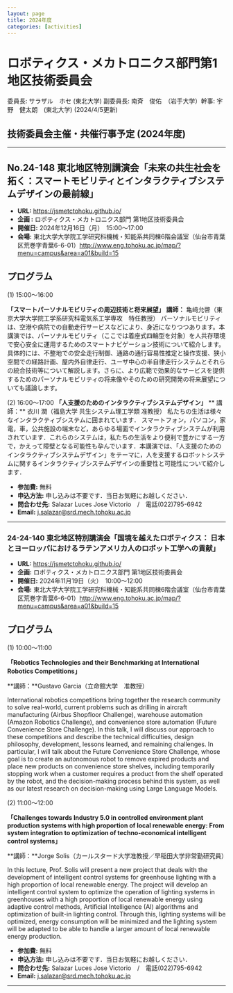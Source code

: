 ```yaml
---
layout: page
title: 2024年度
categories: [activities]
---
```

# ロボティクス・メカトロニクス部門第1地区技術委員会

委員長: サラザル　ホセ (東北大学)  副委員長: 南斉　俊佑　（岩手大学）幹事: 宇野　健太朗　(東北大学)
(2024/4/5更新)

## 技術委員会主催・共催行事予定 (2024年度)

---
## No.24-148 東北地区特別講演会「未来の共生社会を拓く：スマートモビリティとインタラクティブシステムデザインの最前線」

- **URL:**	https://jsmetctohoku.github.io/
- **企画	:** ロボティクス・メカトロニクス部門 第1地区技術委員会
- **開催日:**	2024年12月16日（月）　15:00～17:00
- **会場:**	東北大学大学院工学研究科機械・知能系共同棟6階会議室（仙台市青葉区荒巻字青葉6-6-01）http://www.eng.tohoku.ac.jp/map/?menu=campus&area=a01&build=15

## プログラム

(1)	15:00～16:00

**「スマートパーソナルモビリティの周辺技術と将来展望」**
**講師：** 亀﨑允啓（東京大学大学院工学系研究科電気系工学専攻　特任教授）
パーソナルモビリティは、空港や病院での自動走行サービスなどにより、身近になりつつあります。本講演では、パーソナルモビリティ（ここでは着座式四輪型を対象）を人共存環境で安心安全に運用するためのスマートナビゲーション技術について紹介します。具体的には、不整地での安全走行制御、通路の通行容易性推定と操作支援、狭小空間での経路計画、屋内外自律走行、ユーザ中心の半自律走行システムとそれらの統合技術等について解説します。さらに、より広範で効果的なサービスを提供するためのパーソナルモビリティの将来像やそのための研究開発の将来展望についても議論します。

(2)	16:00～17:00
**「人支援のためのインタラクティブシステムデザイン」**
** 講師：** 衣川 潤（福島大学 共生システム理工学類 准教授）
私たちの生活は様々なインタラクティブシステムに囲まれています．
スマートフォン，パソコン，家電，車，公共施設の端末など，あらゆる場面でインタラクティブシステムが利用されています．これらのシステムは，私たちの生活をより便利で豊かにする一方で，かえって障壁となる可能性も孕んでいます．本講演では、「人支援のためのインタラクティブシステムデザイン」をテーマに，人を支援するロボットシステムに関するインタラクティブシステムデザインの重要性と可能性について紹介します．

- **参加費:**	無料
- **申込方法:**	申し込みは不要です．当日お気軽にお越しください．
- **問合わせ先:**	Salazar Luces Jose Victorio　/　電話(022)795-6942
- **Email:** j.salazar@srd.mech.tohoku.ac.jp

--- 

### 24-24-140 東北地区特別講演会「国境を越えたロボティクス： 日本とヨーロッパにおけるラテンアメリカ人のロボット工学への貢献」

- **URL:**	https://jsmetctohoku.github.io/
- **企画:**	ロボティクス・メカトロニクス部門 第1地区技術委員会
- **開催日:**	2024年11月19日（火）　10:00～12:00
- **会場:**	東北大学大学院工学研究科機械・知能系共同棟6階会議室（仙台市青葉区荒巻字青葉6-6-01）http://www.eng.tohoku.ac.jp/map/?menu=campus&area=a01&build=15

## プログラム

(1)	10:00～11:00

**「Robotics Technologies and their Benchmarking at International Robotics Competitions」**

**講師：**Gustavo Garcia（立命館大学　准教授）

International robotics competitions bring together the research community to solve real-world, current problems such as drilling in aircraft manufacturing (Airbus Shopfloor Challenge), warehouse automation (Amazon Robotics Challenge), and convenience store automation (Future Convenience Store Challenge). In this talk, I will discuss our approach to these competitions and describe the technical difficulties, design philosophy, development, lessons learned, and remaining challenges. In particular, I will talk about the Future Convenience Store Challenge, whose goal is to create an autonomous robot to remove expired products and place new products on convenience store shelves, including temporarily stopping work when a customer requires a product from the shelf operated by the robot, and the decision-making process behind this system, as well as our latest research on decision-making using Large Language Models.

(2)	11:00～12:00

  **「Challenges towards Industry 5.0 in controlled environment plant production systems with high proportion of local renewable energy: From system integration to optimization of techno-economical intelligent control systems」**

**講師：**Jorge Solis（カールスタード大学准教授／早稲田大学非常勤研究員）

In this lecture, Prof. Solis will present a new project that deals with the development of intelligent control systems for greenhouse lighting with a high proportion of local renewable energy. The project will develop an intelligent control system to optimize the operation of lighting systems in greenhouses with a high proportion of local renewable energy using adaptive control methods, Artificial Intelligence (AI) algorithms and optimization of built-in lighting control. Through this, lighting systems will be optimized, energy consumption will be minimized and the lighting system will be adapted to be able to handle a larger amount of local renewable energy production.

- **参加費:**	無料
- **申込方法:**	申し込みは不要です．当日お気軽にお越しください．
- **問合わせ先:**	Salazar Luces Jose Victorio　/　電話(022)795-6942
- **Email:** j.salazar@srd.mech.tohoku.ac.jp

---
